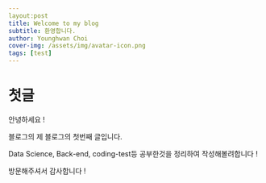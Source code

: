 ```yaml
---
layout:post
title: Welcome to my blog
subtitle: 환영합니다.
author: Younghwan Choi
cover-img: /assets/img/avatar-icon.png
tags: [test]
---
```



# 첫글

안녕하세요 !

블로그의 제 블로그의 첫번째 글입니다. 

Data Science, Back-end, coding-test등 공부한것을 정리하여 작성해볼려합니다 !

방문해주셔서 감사합니다 !

